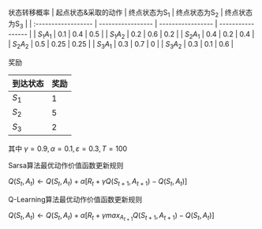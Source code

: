 状态转移概率
| 起点状态&采取的动作 | 终点状态为S<sub>1</sub> | 终点状态为S<sub>2</sub> | 终点状态为S<sub>3</sub> |
| :------------------ | ----------------- | ----------------- | ----------------- |
| $S_{1}A_{1}$        | $0.1$             | $0.4$             | $0.5$             |
| $S_{1}A_{2}$        | $0.2$             | $0.6$             | $0.2$             |
| $S_{2}A_{1}$        | $0.4$             | $0.2$             | $0.4$             |
| $S_{2}A_{2}$        | $0.5$             | $0.25$            | $0.25$            |
| $S_{3}A_{1}$        | $0.3$             | $0.7$             | $0$               |
| $S_{3}A_{2}$        | $0.3$             | $0.1$             | $0.6$             |

奖励

| 到达状态 | 奖励 |
| -------- | ---- |
| $S_1$    | $1$  |
| $S_2$    | $5$  |
| $S_3$    | $2$  |

其中
$\gamma = 0.9 , \alpha = 0.1 , \varepsilon = 0.3 , T = 100$

Sarsa算法最优动作价值函数更新规则

$Q(S_{t},A_{t})\leftarrow Q(S_{t},A_{t})+\alpha [R_{t}+\gamma Q(S_{t+1},A_{t+1})-Q(S_{t},A_{t})]$

Q-Learning算法最优动作价值函数更新规则

$Q(S_{t},A_{t})\leftarrow Q(S_{t},A_{t})+\alpha [R_{t}+\gamma max_{A_{t+1}}Q(S_{t+1},A_{t+1})-Q(S_{t},A_{t})]$

